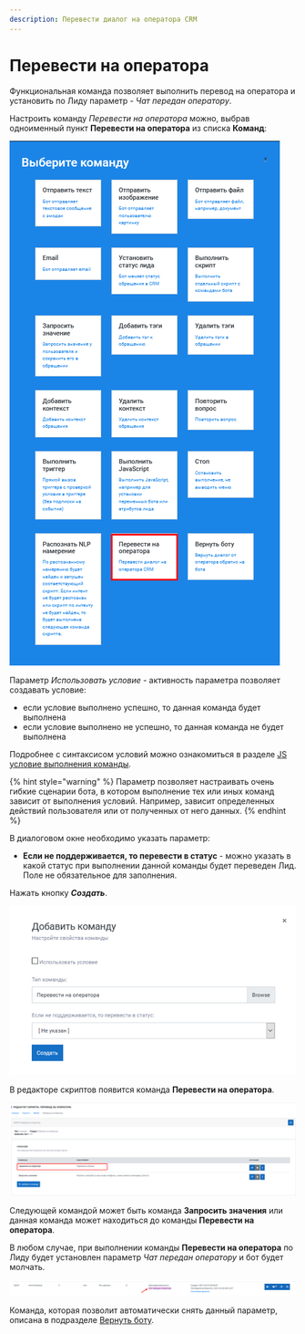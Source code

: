 ```yaml
---
description: Перевести диалог на оператора CRM
---
```


# Перевести на оператора

Функциональная команда позволяет выполнить перевод на оператора и установить по Лиду параметр - _Чат передан оператору_.

Настроить команду _Перевести на оператора_ можно, выбрав одноименный пункт **Перевести на оператора** из списка **Команд**:

![](../.gitbook/assets/izobrazhenie%20%2813%29.png)

‌Параметр _Использовать условие_ - активность параметра позволяет создавать условие:

* если условие выполнено успешно, то данная команда будет выполнена
* если условие выполнено не успешно, то данная команда не будет выполнена

Подробнее с синтаксисом условий можно ознакомиться в разделе [JS условие выполнения команды](https://metabot.gitbook.io/documentation/sintaksis-js-skripta-s-usloviem/js-uslovie-vypolneniya-komandy).

{% hint style="warning" %}
Параметр позволяет настраивать очень гибкие сценарии бота, в котором выполнение тех или иных команд зависит от выполнения условий. Например, зависит определенных действий пользователя или от полученных от него данных.
{% endhint %}

В диалоговом окне необходимо указать параметр:

* **Если не поддерживается, то перевести в статус** - можно указать в какой статус при выполнении данной команды будет переведен Лид. Поле не обязательное для заполнения.

Нажать кнопку _**Создать**_.

![](../.gitbook/assets/izobrazhenie%20%2888%29.png)

В редакторе скриптов появится команда **Перевести на оператора**.

![](../.gitbook/assets/izobrazhenie%20%28218%29.png)

Следующей командой может быть команда **Запросить значения** или данная команда может находиться до команды **Перевести на оператора**.

В любом случае, при выполнении команды **Перевести на оператора** по Лиду будет установлен параметр _Чат передан оператору_ и бот будет молчать.

![](../.gitbook/assets/izobrazhenie%20%28299%29.png)

Команда, которая позволит автоматически снять данный параметр, описана в подразделе [Вернуть боту](https://metabot.gitbook.io/documentation/komandy/vernut-botu).

